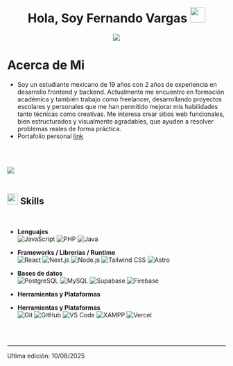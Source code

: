 <h1 align="center"><b>Hola, Soy Fernando Vargas </b><img src="https://media.giphy.com/media/hvRJCLFzcasrR4ia7z/giphy.gif" width="35"></h1>
<!--  -->
<p align="center">
  <a href="https://github.com/DenverCoder1/readme-typing-svg">
    <img src="https://readme-typing-svg.herokuapp.com?font=Time+New+Roman&color=cyan&size=25&center=true&vCenter=true&width=600&height=100&lines=Freelancer;Web+Developer;Software+Developer">
  </a>
</p>

<h1 align="left">Acerca de Mi</h1>

- Soy un estudiante mexicano de 19 años con 2 años de experiencia en desarrollo frontend y backend. Actualmente me encuentro en formación académica y también trabajo como freelancer, desarrollando proyectos escolares y personales que me han permitido mejorar mis habilidades tanto técnicas como creativas. Me interesa crear sitios web funcionales, bien estructurados y visualmente agradables, que ayuden a resolver problemas reales de forma práctica.
- Portafolio personal [link](https://www.0xabdulkhalid.ml)

<br><br>

<img src="https://user-images.githubusercontent.com/73097560/115834477-dbab4500-a447-11eb-908a-139a6edaec5c.gif"><br><br>

## <img src="https://media2.giphy.com/media/QssGEmpkyEOhBCb7e1/giphy.gif?cid=ecf05e47a0n3gi1bfqntqmob8g9aid1oyj2wr3ds3mg700bl&rid=giphy.gif" width ="25"><b> Skills</b>
<br>

- **Lenguajes**  
  ![JavaScript](https://img.shields.io/badge/JavaScript-%23F7DF1E.svg?style=for-the-badge&logo=javascript&logoColor=black)
  ![PHP](https://img.shields.io/badge/PHP-%23777BB4.svg?style=for-the-badge&logo=php&logoColor=white)
  ![Java](https://img.shields.io/badge/Java-%23ED8B00.svg?style=for-the-badge&logo=openjdk&logoColor=white)

- **Frameworks / Librerías / Runtime**  
  ![React](https://img.shields.io/badge/React-20232A.svg?style=for-the-badge&logo=react&logoColor=61DAFB)
  ![Next.js](https://img.shields.io/badge/Next.js-000000.svg?style=for-the-badge&logo=nextdotjs&logoColor=white)
  ![Node.js](https://img.shields.io/badge/Node.js-339933.svg?style=for-the-badge&logo=nodedotjs&logoColor=white)
  ![Tailwind CSS](https://img.shields.io/badge/Tailwind_CSS-38B2AC.svg?style=for-the-badge&logo=tailwindcss&logoColor=white)
  ![Astro](https://img.shields.io/badge/Astro-0F172A.svg?style=for-the-badge&logo=astro&logoColor=white)

- **Bases de datos**  
  ![PostgreSQL](https://img.shields.io/badge/PostgreSQL-316192.svg?style=for-the-badge&logo=postgresql&logoColor=white)
  ![MySQL](https://img.shields.io/badge/MySQL-4479A1.svg?style=for-the-badge&logo=mysql&logoColor=white)
  ![Supabase](https://img.shields.io/badge/Supabase-3ECF8E.svg?style=for-the-badge&logo=supabase&logoColor=white)
  ![Firebase](https://img.shields.io/badge/Firebase-FFCA28.svg?style=for-the-badge&logo=firebase&logoColor=black)

- **Herramientas y Plataformas**  

- **Herramientas y Plataformas**  
  ![Git](https://img.shields.io/badge/Git-F05033.svg?style=for-the-badge&logo=git&logoColor=white)
  ![GitHub](https://img.shields.io/badge/GitHub-181717.svg?style=for-the-badge&logo=github&logoColor=white)
  ![VS Code](https://img.shields.io/badge/Visual_Studio_Code-0078D7.svg?style=for-the-badge&logo=visual-studio-code&logoColor=white)
  ![XAMPP](https://img.shields.io/badge/XAMPP-FB7A24.svg?style=for-the-badge&logo=xampp&logoColor=white)
  ![Vercel](https://img.shields.io/badge/Vercel-000000.svg?style=for-the-badge&logo=vercel&logoColor=white)

<br>
<br>

-----

Ultima edición: 10/08/2025
